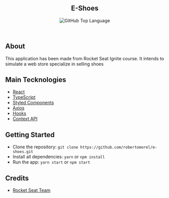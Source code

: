 <h2 align="center">
  E-Shoes
</h2>

<p align="center">
  <img alt="GitHub Top Language" src="https://img.shields.io/github/languages/top/robertomorel/watch-me?color=ff512f&style=flat-square">
</p>

<br />

## About

This application has been made from Rocket Seat Ignite course. It intends to simulate a web store specialize in selling shoes


## Main Tecknologies

- [React](https://reactjs.org/)
- [TypeScript](https://www.typescriptlang.org/)
- [Styled Components](https://styled-components.com/docs/)
- [Axios](https://github.com/axios/axios)
- [Hooks](https://pt-br.reactjs.org/docs/hooks-intro.html)
- [Context API](https://pt-br.reactjs.org/docs/context.html)

## Getting Started

- Clone the repository: `git clone https://github.com/robertomorel/e-shoes.git`
- Install all dependencies: `yarn` or `npm install`
- Run the app: `yarn start` or `npm start`

## Credits
- [Rocket Seat Team](https://rocketseat.com.br/)